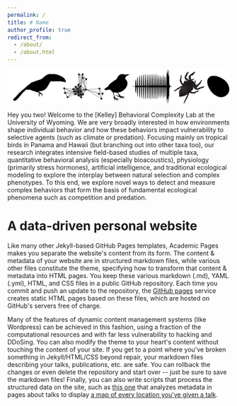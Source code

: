 ```yaml
---
permalink: /
title: # Name
author_profile: true
redirect_from: 
  - /about/
  - /about.html
---
```


![Header Image](images/logo_BCL.jpg)

Hey you two! Welcome to the [Kelley] Behavioral Complexity Lab at the University of Wyoming. We are very broadly interested in how environments shape individual behavior and how these behaviors impact vulnerability to selective agents (such as climate or predation). Focusing mainly on tropical birds in Panama and Hawaii (but branching out into other taxa too), our research integrates intensive field-based studies of multiple taxa, quantitative behavioral analysis (especially bioacoustics), physiology (primarily stress hormones), artificial intelligence, and traditional ecological modeling to explore the interplay between natural selection and complex phenotypes. To this end, we explore novel ways to detect and measure complex behaviors that form the basis of fundamental ecological phenomena such as competition and predation.

A data-driven personal website
======
Like many other Jekyll-based GitHub Pages templates, Academic Pages makes you separate the website's content from its form. The content & metadata of your website are in structured markdown files, while various other files constitute the theme, specifying how to transform that content & metadata into HTML pages. You keep these various markdown (.md), YAML (.yml), HTML, and CSS files in a public GitHub repository. Each time you commit and push an update to the repository, the [GitHub pages](https://pages.github.com/) service creates static HTML pages based on these files, which are hosted on GitHub's servers free of charge.

Many of the features of dynamic content management systems (like Wordpress) can be achieved in this fashion, using a fraction of the computational resources and with far less vulnerability to hacking and DDoSing. You can also modify the theme to your heart's content without touching the content of your site. If you get to a point where you've broken something in Jekyll/HTML/CSS beyond repair, your markdown files describing your talks, publications, etc. are safe. You can rollback the changes or even delete the repository and start over -- just be sure to save the markdown files! Finally, you can also write scripts that process the structured data on the site, such as [this one](https://github.com/academicpages/academicpages.github.io/blob/master/talkmap.ipynb) that analyzes metadata in pages about talks to display [a map of every location you've given a talk](https://academicpages.github.io/talkmap.html).

